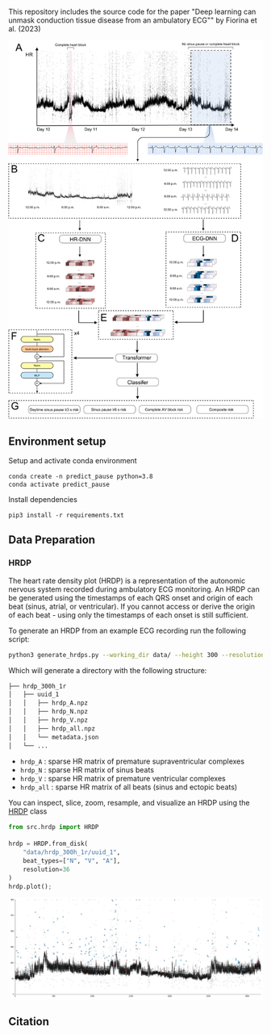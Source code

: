 
This repository includes the source code for the paper "Deep learning can unmask conduction tissue disease from an ambulatory ECG"" by Fiorina et al. (2023)

![model_diagram](assets/model_diagram.png)

## Environment setup

Setup and activate conda environment
```
conda create -n predict_pause python=3.8
conda activate predict_pause
```

Install dependencies
```
pip3 install -r requirements.txt
```

## Data Preparation

### HRDP

The heart rate density plot (HRDP) is a representation of the autonomic nervous system recorded during ambulatory ECG monitoring. An HRDP can be generated using the timestamps of each QRS onset and origin of each beat (sinus, atrial, or ventricular). If you cannot access or derive the origin of each beat - using only the timestamps of each onset is still sufficient.

To generate an HRDP from an example ECG recording run the following script:
```bash
python3 generate_hrdps.py --working_dir data/ --height 300 --resolution 1
```

Which will generate a directory with the following structure:
```bash
├── hrdp_300h_1r
│   ├── uuid_1
│   │   ├── hrdp_A.npz
│   │   ├── hrdp_N.npz
│   │   ├── hrdp_V.npz
│   │   ├── hrdp_all.npz
│   │   └── metadata.json
│   └── ...
```

* `hrdp_A` : sparse HR matrix of premature supraventricular complexes
* `hrdp_N` : sparse HR matrix of sinus beats
* `hrdp_V` : sparse HR matrix of premature ventricular complexes
* `hrdp_all` : sparse HR matrix of all beats (sinus and ectopic beats)


You can inspect, slice, zoom, resample, and visualize an HRDP using the [HRDP](https://github.com/carbonati/predict-pause/blob/main/hrdp.py#L106) class
```python
from src.hrdp import HRDP

hrdp = HRDP.from_disk(
    "data/hrdp_300h_1r/uuid_1",
    beat_types=["N", "V", "A"],
    resolution=36
)
hrdp.plot();
```

![tans_holter_during_hrs](assets/uuid_1.jpg)

## Citation
